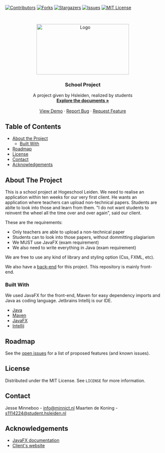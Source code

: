 [![Contributors][contributors-shield]][contributors-url]
[![Forks][forks-shield]][forks-url]
[![Stargazers][stars-shield]][stars-url]
[![Issues][issues-shield]][issues-url]
[![MIT License][license-shield]][license-url]


<br />
<p align="center">
  <a href="https://github.com/othneildrew/Best-README-Template">
    <img src="https://www.scriptium.nl/wp-content/uploads/2018/08/logo-hogeschool-leiden.png" alt="Logo" width="300" height="164">
  </a>

  <h3 align="center">School Project</h3>

  <p align="center">
    A project given by Hsleiden, realized by students
    <br />
    <a href="https://github.com/othneildrew/Best-README-Template"><strong>Explore the documents »</strong></a>
    <br />
    <br />
    <a href="https://github.com/Minnebro/Ipsen2-Front-End">View Demo</a>
    ·
    <a href="https://github.com/Minnebro/Ipsen2-Front-End/issues">Report Bug</a>
    ·
    <a href="https://github.com/Minnebro/Ipsen2-Front-End/issues">Request Feature</a>
  </p>
</p>



<!-- TABLE OF CONTENTS -->
## Table of Contents

* [About the Project](#about-the-project)
  * [Built With](#built-with)
* [Roadmap](#roadmap)
* [License](#license)
* [Contact](#contact)
* [Acknowledgements](#acknowledgements)


<!-- ABOUT THE PROJECT -->
## About The Project

<!--[![Product Name Screen Shot][product-screenshot]](https://example.com)-->

This is a school project at Hogeschool Leiden. We need to realise an application within ten weeks for our very first client. He wants an application where teachers can upload non-technical papers. Students are ablte to look into those and learn from them. "I do not want students to reinvent the wheel all the time over and over again", said our client.

These are the requirements:
* Only teachers are able to upload a non-technical paper
* Students can to look into those papers, without dommitting plagiarism
* We MUST use JavaFX (exam requirement)
* We also need to write everything in Java (exam requirement)

We are free to use any kind of library and styling option (Css, FXML, etc).

We also have a [back-end](https://github.com/Minnebro/Ipsen2-Back-End) for this project. This repository is mainly front-end.

### Built With
We used JavaFX for the front-end, Maven for easy dependency imports and Java as coding language. Jetbrains Intellij is our IDE.
* [Java](https://www.java.com/nl/download/)
* [Maven](https://maven.apache.org/)
* [JavaFX](https://openjfx.io/)
* [Intellij](https://www.jetbrains.com/idea/)


<!-- ROADMAP -->
## Roadmap

See the [open issues](https://github.com/Minnebro/Ipsen2-Front-End/issues) for a list of proposed features (and known issues).


<!-- LICENSE -->
## License

Distributed under the MIT License. See `LICENSE` for more information.


<!-- CONTACT -->
## Contact

Jesse Minneboo - info@minnict.nl
Maarten de Koning - s1114224@student.hsleiden.nl



<!-- ACKNOWLEDGEMENTS -->
## Acknowledgements
* [JavaFX documentation](https://openjfx.io/openjfx-docs/)
* [Client's website](https://plnt.nl/)





<!-- MARKDOWN LINKS & IMAGES -->
[contributors-shield]: https://img.shields.io/github/contributors/Minnebro/Ipsen2-Front-End.svg?style=flat-square
[contributors-url]: https://github.com/Minnebro/Ipsen2-Front-End/graphs/contributors
[forks-shield]: https://img.shields.io/github/forks/Minnebro/Ipsen2-Front-End.svg?style=flat-square
[forks-url]: https://github.com/Minnebro/Ipsen2-Front-End/network/members
[stars-shield]: https://img.shields.io/github/stars/Minnebro/Ipsen2-Front-End.svg?style=flat-square
[stars-url]: https://github.com/Minnebro/Ipsen2-Front-End/stargazers
[issues-shield]: https://img.shields.io/github/issues/othneildrew/Best-README-Template.svg?style=flat-square
[issues-url]: https://github.com/Minnebro/Ipsen2-Front-End/issues
[license-shield]: https://img.shields.io/github/license/othneildrew/Best-README-Template.svg?style=flat-square
[license-url]: https://github.com/Minnebro/Ipsen2-Front-End/blob/master/LICENSE.txt
